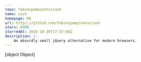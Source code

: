 ```yaml
---
repo: fabiospampinato/cash
name: cash
homepage: NA
url: https://github.com/fabiospampinato/cash
stars: 6980
starredAt: 2018-10-26T17:57:04Z
description: |-
    An absurdly small jQuery alternative for modern browsers.
---
```


[object Object]
